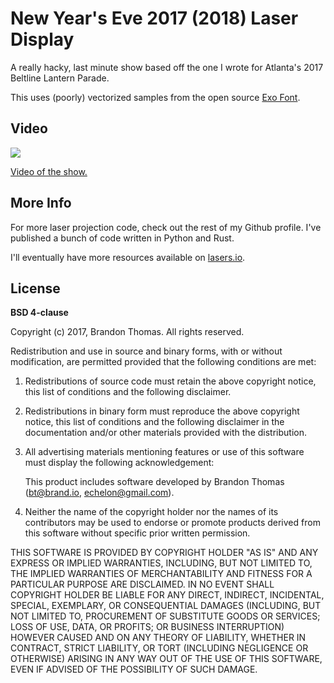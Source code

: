 New Year's Eve 2017 (2018) Laser Display
========================================

A really hacky, last minute show based off the one I wrote for
Atlanta's 2017 Beltline Lantern Parade.

This uses (poorly) vectorized samples from the open source
[Exo Font](https://github.com/NDISCOVER/Exo-1.0).

Video
-----
[![](https://i.ytimg.com/vi/mJLk34da2_c/hqdefault.jpg?sqp=-oaymwEXCNACELwBSFryq4qpAwkIARUAAIhCGAE=&rs=AOn4CLAKPI7xMOkA9mXhmpNMWOF9gW041Q)](https://www.youtube.com/watch?v=mJLk34da2_c)

[Video of the show.](https://www.youtube.com/watch?v=mJLk34da2_c)

More Info
---------
For more laser projection code, check out the rest of my Github profile.
I've published a bunch of code written in Python and Rust.

I'll eventually have more resources available on [lasers.io](http://lasers.io).

License
-------
**BSD 4-clause**

Copyright (c) 2017, Brandon Thomas. All rights reserved.

Redistribution and use in source and binary forms, with or without
modification, are permitted provided that the following conditions are
met:

1. Redistributions of source code must retain the above copyright
   notice, this list of conditions and the following disclaimer.

2. Redistributions in binary form must reproduce the above copyright
   notice, this list of conditions and the following disclaimer in the
   documentation and/or other materials provided with the distribution.

3. All advertising materials mentioning features or use of this software
   must display the following acknowledgement:

   This product includes software developed by Brandon Thomas
   (bt@brand.io, echelon@gmail.com).

4. Neither the name of the copyright holder nor the names of its
   contributors may be used to endorse or promote products derived from
   this software without specific prior written permission.

THIS SOFTWARE IS PROVIDED BY COPYRIGHT HOLDER "AS IS" AND ANY EXPRESS OR
IMPLIED WARRANTIES, INCLUDING, BUT NOT LIMITED TO, THE IMPLIED
WARRANTIES OF MERCHANTABILITY AND FITNESS FOR A PARTICULAR PURPOSE ARE
DISCLAIMED. IN NO EVENT SHALL COPYRIGHT HOLDER BE LIABLE FOR ANY DIRECT,
INDIRECT, INCIDENTAL, SPECIAL, EXEMPLARY, OR CONSEQUENTIAL DAMAGES
(INCLUDING, BUT NOT LIMITED TO, PROCUREMENT OF SUBSTITUTE GOODS OR
SERVICES; LOSS OF USE, DATA, OR PROFITS; OR BUSINESS INTERRUPTION)
HOWEVER CAUSED AND ON ANY THEORY OF LIABILITY, WHETHER IN CONTRACT,
STRICT LIABILITY, OR TORT (INCLUDING NEGLIGENCE OR OTHERWISE) ARISING IN
ANY WAY OUT OF THE USE OF THIS SOFTWARE, EVEN IF ADVISED OF THE
POSSIBILITY OF SUCH DAMAGE.

